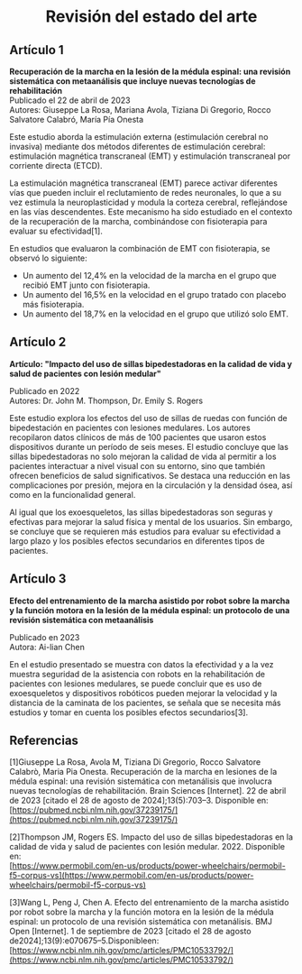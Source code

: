 # <p align="center"> Revisión del estado del arte</p>
## Artículo 1

**Recuperación de la marcha en la lesión de la médula espinal: una revisión sistemática con metaanálisis que incluye nuevas tecnologías de rehabilitación**  
Publicado el 22 de abril de 2023  
Autores: Giuseppe La Rosa, Mariana Avola, Tiziana Di Gregorio, Rocco Salvatore Calabró, María Pía Onesta 

Este estudio aborda la estimulación externa (estimulación cerebral no invasiva) mediante dos métodos diferentes de estimulación cerebral: estimulación magnética transcraneal (EMT) y estimulación transcraneal por corriente directa (ETCD).

La estimulación magnética transcraneal (EMT) parece activar diferentes vías que pueden incluir el reclutamiento de redes neuronales, lo que a su vez estimula la neuroplasticidad y modula la corteza cerebral, reflejándose en las vías descendentes. Este mecanismo ha sido estudiado en el contexto de la recuperación de la marcha, combinándose con fisioterapia para evaluar su efectividad\[1\].

En estudios que evaluaron la combinación de EMT con fisioterapia, se observó lo siguiente:

* Un aumento del 12,4% en la velocidad de la marcha en el grupo que recibió EMT junto con fisioterapia.  
* Un aumento del 16,5% en la velocidad en el grupo tratado con placebo más fisioterapia.  
* Un aumento del 18,7% en la velocidad en el grupo que utilizó solo EMT.

## Artículo 2

**Artículo: "Impacto del uso de sillas bipedestadoras en la calidad de vida y salud de pacientes con lesión medular"** 

Publicado en 2022  
Autores: Dr. John M. Thompson, Dr. Emily S. Rogers

Este estudio explora los efectos del uso de sillas de ruedas con función de bipedestación en pacientes con lesiones medulares. Los autores recopilaron datos clínicos de más de 100 pacientes que usaron estos dispositivos durante un período de seis meses. El estudio concluye que las sillas bipedestadoras no solo mejoran la calidad de vida al permitir a los pacientes interactuar a nivel visual con su entorno, sino que también ofrecen beneficios de salud significativos. Se destaca una reducción en las complicaciones por presión, mejora en la circulación y la densidad ósea, así como en la funcionalidad general.

Al igual que los exoesqueletos, las sillas bipedestadoras son seguras y efectivas para mejorar la salud física y mental de los usuarios. Sin embargo, se concluye que se requieren más estudios para evaluar su efectividad a largo plazo y los posibles efectos secundarios en diferentes tipos de pacientes​.

## Artículo 3

**Efecto del entrenamiento de la marcha asistido por robot sobre la marcha y la función motora en la lesión de la médula espinal: un protocolo de una revisión sistemática con metaanálisis** 

Publicado en 2023  
Autora: Ai-lian Chen

En el estudio presentado se muestra con datos la efectividad y a la vez muestra seguridad de la asistencia con robots en la rehabilitación de pacientes con lesiones medulares, se puede concluir que es uso de exoesqueletos y dispositivos robóticos pueden mejorar la velocidad y la distancia de la caminata de los pacientes, se señala que se necesita más estudios y tomar en cuenta los posibles efectos secundarios\[3\].

## Referencias  
\[1\]Giuseppe La Rosa, Avola M, Tiziana Di Gregorio, Rocco Salvatore Calabrò, Maria Pia Onesta. Recuperación de la marcha en lesiones de la médula espinal: una revisión sistemática con metanálisis que involucra nuevas tecnologías de rehabilitación. Brain Sciences \[Internet\]. 22 de abril de 2023 \[citado el 28 de agosto de 2024\];13(5):703–3. Disponible en: [https://pubmed.ncbi.nlm.nih.gov/37239175/](https://pubmed.ncbi.nlm.nih.gov/37239175/)

\[2\]Thompson JM, Rogers ES. Impacto del uso de sillas bipedestadoras en la calidad de vida y salud de pacientes con lesión medular. 2022\. Disponible en:  
[https://www.permobil.com/en-us/products/power-wheelchairs/permobil-f5-corpus-vs](https://www.permobil.com/en-us/products/power-wheelchairs/permobil-f5-corpus-vs)

\[3\]Wang L, Peng J, Chen A. Efecto del entrenamiento de la marcha asistido por robot sobre la marcha y la función motora en la lesión de la médula espinal: un protocolo de una revisión sistemática con metanálisis. BMJ Open \[Internet\]. 1 de septiembre de 2023 \[citado el 28 de agosto de2024\];13(9):e070675–5.Disponibleen: [https://www.ncbi.nlm.nih.gov/pmc/articles/PMC10533792/](https://www.ncbi.nlm.nih.gov/pmc/articles/PMC10533792/)  
